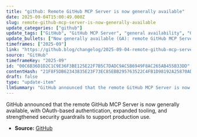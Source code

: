```yaml
---
title: "github: Remote GitHub MCP Server is now generally available"
date: 2025-09-04T15:00:49.000Z
slug: remote-github-mcp-server-is-now-generally-available
update_categories: ["github"]
update_tags: ["GitHub", "GitHub MCP Server", "general availability", "OAuth", "security", "developer tools", "production"]
update_bullets: ["Now generally available (GA): remote GitHub MCP Server released for production use.", "Introduced OAuth-based authentication to support secure access and integrations.", "Expanded tooling to improve developer workflows and administration.", "Improved security guardrails to harden deployments and reduce risk.", "Aimed at production authentication readiness and broader adoption."]
timeframes: ["2025-09"]
link: "https://github.blog/changelog/2025-09-04-remote-github-mcp-server-is-now-generally-available"
source: "GitHub"
timeframeKey: "2025-09"
id: "00C6B36D1D2C1C9E36F3BE125E22F7B5C7DADC9AC5B6949F8AC265AB455B33DD"
contentHash: "21F8F5DB62343835E23F73EC85EBB295763522C4FB1D98192A25870ADFDDB137"
draft: false
type: "update-item"
llmSummary: "GitHub announced that the remote GitHub MCP Server is now generally available, with OAuth-based authentication, expanded tooling, and strengthened security guardrails to support production use."
---
```


GitHub announced that the remote GitHub MCP Server is now generally available, with OAuth-based authentication, expanded tooling, and strengthened security guardrails to support production use.

- **Source:** [GitHub](https://github.blog/changelog/2025-09-04-remote-github-mcp-server-is-now-generally-available)
